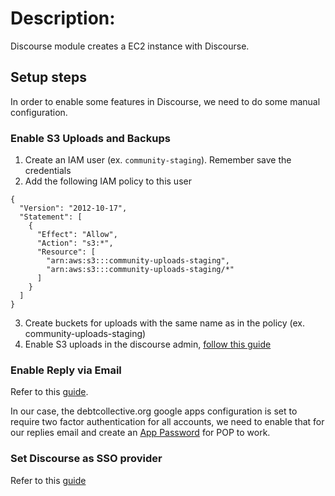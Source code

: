 # Description:

Discourse module creates a EC2 instance with Discourse.

## Setup steps

In order to enable some features in Discourse, we need to do some manual
configuration.

### Enable S3 Uploads and Backups

1. Create an IAM user (ex. `community-staging`). Remember save the credentials
2. Add the following IAM policy to this user

```
{
  "Version": "2012-10-17",
  "Statement": [
    {
      "Effect": "Allow",
      "Action": "s3:*",
      "Resource": [
        "arn:aws:s3:::community-uploads-staging",
        "arn:aws:s3:::community-uploads-staging/*"
      ]
    }
  ]
}
```

3. Create buckets for uploads with the same name as in the policy (ex. community-uploads-staging)
4. Enable S3 uploads in the discourse admin, [follow this guide](https://meta.discourse.org/t/setting-up-file-and-image-uploads-to-s3/7229)

### Enable Reply via Email

Refer to this [guide](https://meta.discourse.org/t/set-up-reply-via-email-support-e-mail/14003).

In our case, the debtcollective.org google apps configuration is set to require two factor authentication for all accounts, we need to enable that for our replies email and create an [App Password](https://support.google.com/accounts/answer/185833?hl=en) for POP to work.

### Set Discourse as SSO provider

Refer to this [guide](https://meta.discourse.org/t/using-discourse-as-a-sso-provider/32974)
